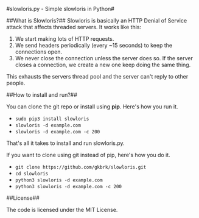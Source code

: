 #slowloris.py - Simple slowloris in Python#

##What is Slowloris?##
Slowloris is basically an HTTP Denial of Service attack that affects threaded servers. It works like this:

1. We start making lots of HTTP requests.
2. We send headers periodically (every ~15 seconds) to keep the connections open.
3. We never close the connection unless the server does so. If the server closes a connection, we create a new one keep doing the same thing.

This exhausts the servers thread pool and the server can't reply to other people.

##How to install and run?##

You can clone the git repo or install using **pip**. Here's how you run it.

* `sudo pip3 install slowloris`
* `slowloris -d example.com`
* `slowloris -d example.com -c 200`

That's all it takes to install and run slowloris.py.

If you want to clone using git instead of pip, here's how you do it.

* `git clone https://github.com/gkbrk/slowloris.git`
* `cd slowloris`
* `python3 slowloris -d example.com`
* `python3 slowloris -d example.com -c 200`

##License##

The code is licensed under the MIT License.
